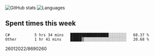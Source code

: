![GitHub stats](https://github-readme-stats.vercel.app/api?username=emipa606&theme=github_dark&show_icons=true) 
![Languages](https://github-readme-stats.vercel.app/api/top-langs/?username=emipa606&theme=github_dark&layout=compact)

## Spent times this week
<!--START_SECTION:waka-->

```text
C#           5 hrs 34 mins   █████████████████░░░░░░░░   68.37 %
Other        1 hr 41 mins    █████▒░░░░░░░░░░░░░░░░░░░   20.68 %
```

<!--END_SECTION:waka-->


26012022/8690260
